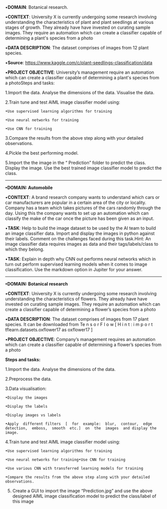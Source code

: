 •**DOMAIN**: Botanical research.

•**CONTEXT**: University  X  is  currently  undergoing  some  research  involving  understanding  the  characteristics  of plant  and  plant  seedlings  at  various  stages  of  growth.  They  already  have  have  invested  on  curating  sample images. They require an automation which can create a classifier capable of determining a plant's species from a photo

•**DATA DESCRIPTION**: The dataset comprises of images from 12 plant species. 

•**Source**: https://www.kaggle.com/c/plant-seedlings-classification/data

•**PROJECT  OBJECTIVE**: University’s  management  require  an  automation  which  can  create  a  classifier  capable  of determining a plant's species from a photoSteps and tasks: 

  1.Import the data. Analyse the dimensions of the data. Visualise the data.

  2.Train tune and test AIML image classifier model using:
  
    •Use supervised learning algorithms for training
    
    •Use neural networks for training
    
    •Use CNN for training
  
  3.Compare the results from the above step along with your detailed observations. 
  
  4.Pickle the best performing  model.
  
  5.Import  the  the  image  in  the  “  Prediction”  folder  to  predict  the  class.  Display  the  image.  Use  the  best  trained  image classifier model to predict the class.

-----------------------------------------------------------------------------------------------------------------------------------------------


**•DOMAIN: Automobile**

•**CONTEXT**: A  brand  research  company  wants  to  understand  which  cars  or  car  manufacturers  are  popular  in  a certain area of the city or locality. Company has a team which takes pictures of the cars randomly through the day.  Using  this  the  company  wants  to  set  up  an  automation  which  can  classify  the  make  of  the  car  once  the picture has been given as an input. 

•**TASK**: Help to build the image dataset to be used by the AI team to build an image classifier data. Import and display the images in python against their labels. Comment on the challenges faced during this task.Hint: An image classifier data requires images as data and their tags/labels/class to which they belong.

•**TASK**: Explain  in  depth  why  CNN  out  performs  neural  networks  which  in  turn  out  perform  supervised  learning models when it comes to image classification. Use the markdown option in Jupiter for your answer.


-------------------------------------------------------------------------------------------------------------------------------


**•DOMAIN: Botanical research**

•**CONTEXT**: University  X  is  currently  undergoing  some  research  involving  understanding  the  characteristics  of flowers.  They  already  have  have  invested  on  curating  sample  images.  They  require  an  automation  which  can create a classifier capable of determining a flower’s species from a photo

•**DATA  DESCRIPTION**: The  dataset  comprises  of  images  from  17  plant  species.  It  can  be  downloaded  from Te n s o r F l o w   [   H i n t :   i m p o r t   tflearn.datasets.oxflower17 as oxflower17 ]

•**PROJECT OBJECTIVE**: Company’s management requires an automation which can create a classifier capable of determining a flower’s species from a photo

**Steps and tasks:**

  1.Import the data. Analyse the dimensions of the data.

  2.Preprocess the data.

  3.Data visualisation:
    
    •Display the images
    
    •Display the labels
    
    •Display images vs labels
    
    •Apply  different filters  [  for  example:  blur,  contour,  edge  detection,  emboss,  smooth  etc.]  on  the  images  and display the image.

  4.Train tune and test AIML image classifier model using:

    •Use supervised learning algorithms for training

    •Use neural networks for training•Use CNN for training

    •Use various CNN with transferred learning models for training

    •Compare the results from the above step along with your detailed observations.

5. Create  a  GUI  to  import  the  image  “Prediction.jpg”  and  use  the  above  designed  AIML  image  classification  model  to predict the class/label of this image

